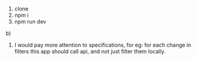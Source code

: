 1. clone
2. npm i
3. npm run dev

b)

1. I would pay more attention to specifications, for eg: for each change in filters this app should
   call api, and not just filter them locally.
